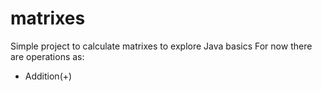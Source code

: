 # matrixes
Simple project to calculate matrixes to explore Java basics
For now there are operations as:
* Addition(+)
